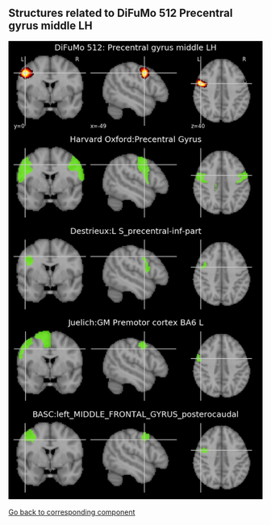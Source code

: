 


## Structures related to DiFuMo 512 Precentral gyrus middle LH

![169](169.jpg "Structures related to DiFuMo 512 Precentral gyrus middle LH")

[Go back to corresponding component](https://parietal-inria.github.io/DiFuMo/512/html/169.html)